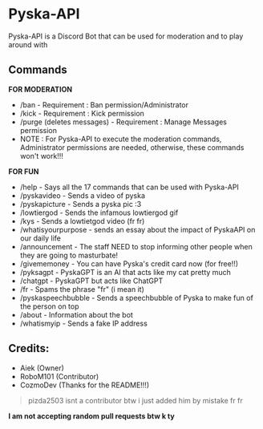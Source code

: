 # Pyska-API
Pyska-API is a Discord Bot that can be used for moderation and to play around with
## Commands
**FOR MODERATION**

- /ban - Requirement : Ban permission/Administrator
- /kick - Requirement : Kick permission
- /purge (deletes messages) - Requirement : Manage Messages permission
- NOTE : For Pyska-API to execute the moderation commands, Administrator permissions are needed, otherwise, these commands won't work!!!

**FOR FUN**

- /help - Says all the 17 commands that can be used with Pyska-API
- /pyskavideo - Sends a video of pyska
- /pyskapicture - Sends a pyska pic :3
- /lowtiergod - Sends the infamous lowtiergod gif 
- /kys - Sends a lowtietgod video (fr fr)
- /whatisyourpurpose - sends an essay about the impact of PyskaAPI on our daily life
- /announcement - The staff NEED to stop informing other people when they are going to masturbate!
- /givememoney - You can have Pyska's credit card now (for free!!)
- /pyksagpt - PyskaGPT is an AI that acts like my cat pretty much
- /chatgpt - PyskaGPT but acts like ChatGPT
- /fr - Spams the phrase "fr" (i mean it)
- /pyskaspeechbubble - Sends a speechbubble of Pyska to make fun of the person on top
- /about -  Information about the bot
- /whatismyip - Sends a fake IP address

## Credits:
- Aiek (Owner)
- RoboM101 (Contributor)
- CozmoDev (Thanks for the README!!!)

> pizda2503 isnt a contributor btw i just added him by mistake fr fr

**I am not accepting random pull requests btw k ty**
